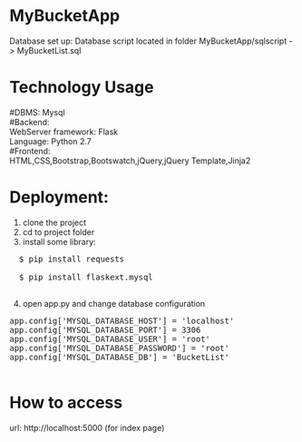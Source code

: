 # MyBucketApp
Database set up:
Database script located in folder MyBucketApp/sqlscript -> MyBucketList.sql
# Technology Usage
 #DBMS: Mysql  <br>
 #Backend: <br>
  WebServer framework: Flask <br>
  Language: Python 2.7 <br>
  #Frontend: <br>
HTML,CSS,Bootstrap,Bootswatch,jQuery,jQuery Template,Jinja2
# Deployment:
1. clone the project
2. cd to project folder
3. install some library:  <br>
<pre>
  $ pip install requests <br>
  $ pip install flaskext.mysql <br>
</pre>
4. open app.py and change database configuration
<pre>
app.config['MYSQL_DATABASE_HOST'] = 'localhost'
app.config['MYSQL_DATABASE_PORT'] = 3306
app.config['MYSQL_DATABASE_USER'] = 'root'
app.config['MYSQL_DATABASE_PASSWORD'] = 'root'
app.config['MYSQL_DATABASE_DB'] = 'BucketList'

</pre>
# How to access
url: http://localhost:5000   (for index page)












